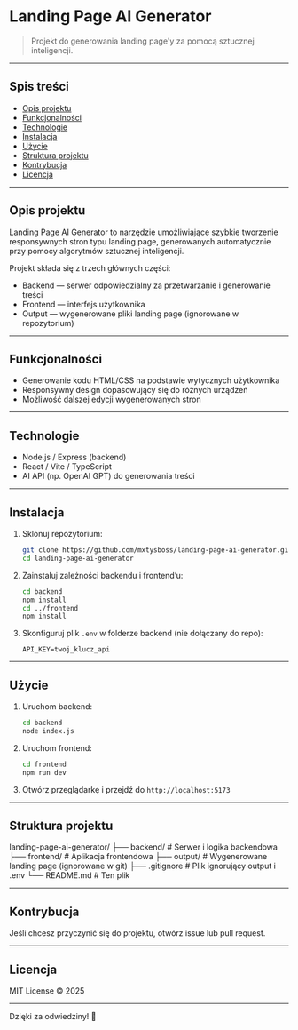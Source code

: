 # Landing Page AI Generator

> Projekt do generowania landing page'y za pomocą sztucznej inteligencji.

---

## Spis treści

- [Opis projektu](#opis-projektu)
- [Funkcjonalności](#funkcjonalności)
- [Technologie](#technologie)
- [Instalacja](#instalacja)
- [Użycie](#użycie)
- [Struktura projektu](#struktura-projektu)
- [Kontrybucja](#kontrybucja)
- [Licencja](#licencja)

---

## Opis projektu

Landing Page AI Generator to narzędzie umożliwiające szybkie tworzenie responsywnych stron typu landing page, generowanych automatycznie przy pomocy algorytmów sztucznej inteligencji.

Projekt składa się z trzech głównych części:

- Backend — serwer odpowiedzialny za przetwarzanie i generowanie treści
- Frontend — interfejs użytkownika
- Output — wygenerowane pliki landing page (ignorowane w repozytorium)

---

## Funkcjonalności

- Generowanie kodu HTML/CSS na podstawie wytycznych użytkownika
- Responsywny design dopasowujący się do różnych urządzeń
- Możliwość dalszej edycji wygenerowanych stron

---

## Technologie

- Node.js / Express (backend)
- React / Vite / TypeScript
- AI API (np. OpenAI GPT) do generowania treści

---

## Instalacja

1. Sklonuj repozytorium:

    ```bash
    git clone https://github.com/mxtysboss/landing-page-ai-generator.git
    cd landing-page-ai-generator
    ```

2. Zainstaluj zależności backendu i frontend’u:

    ```bash
    cd backend
    npm install
    cd ../frontend
    npm install
    ```

3. Skonfiguruj plik `.env` w folderze backend (nie dołączany do repo):

    ```env
    API_KEY=twoj_klucz_api
    ```

---

## Użycie

1. Uruchom backend:

    ```bash
    cd backend
    node index.js
    ```

2. Uruchom frontend:

    ```bash
    cd frontend
    npm run dev
    ```

3. Otwórz przeglądarkę i przejdź do `http://localhost:5173`

---

## Struktura projektu

landing-page-ai-generator/
├── backend/ # Serwer i logika backendowa
├── frontend/ # Aplikacja frontendowa
├── output/ # Wygenerowane landing page (ignorowane w git)
├── .gitignore # Plik ignorujący output i .env
└── README.md # Ten plik


---

## Kontrybucja

Jeśli chcesz przyczynić się do projektu, otwórz issue lub pull request.

---

## Licencja

MIT License © 2025

---

Dzięki za odwiedziny! 🚀
